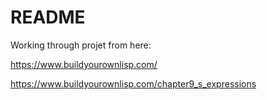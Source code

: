 # README

Working through projet from here:

https://www.buildyourownlisp.com/

https://www.buildyourownlisp.com/chapter9_s_expressions
